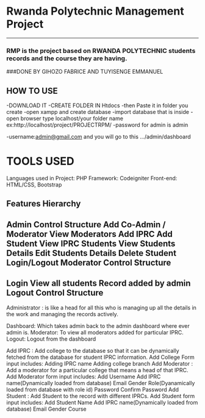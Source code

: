# Rwanda Polytechnic Management Project
----------------------------------------
### RMP is the project based on RWANDA POLYTECHNIC students records and the course they are having. 
###DONE BY GIHOZO FABRICE AND TUYISENGE EMMANUEL

HOW TO USE
-----------
-DOWNLOAD IT
-CREATE FOLDER IN Htdocs 
-then Paste it in folder you create 
-open xampp and create database 
-import database that is inside
-open browser type localhost/your folder name ex:http://localhost/project/PROJECTRPM/
-password for admin is admin
                    
-username:admin@gmail.com and you will go to this .../admin/dashboard
        
TOOLS USED
==========

Languages used in Project: PHP
Framework: Codeigniter
Front-end: HTML/CSS, Bootstrap

Features Hierarchy
---------------------
Admin Control Structure
Add Co-Admin / Moderator
View Moderators
Add IPRC
Add Student
View IPRC Students
View Students Details
Edit Students Details
Delete Student
Login/Logout
Moderator Control Structure
----------------------------
Login
View all students Record added by admin
Logout
Control Structure 
-----------------
Administrator :
is like a head for all this who is managing up all the details in the work and managing the records actively.

Dashboard: Which takes admin back to the admin dashboard where ever admin is.
Moderator: To view all moderators added for particular IPRC.
Logout: Logout from the dashboard

Add IPRC : Add college to the database so that it can be dynamically fetched from the database for student IPRC information. Add College Form input includes:
Adding IPRC name
Adding college branch
Add Moderator : Add a moderator for a particular college that means a head of that IPRC. Add Moderator form input includes:
Add Username
Add IPRC name(Dynamically loaded from database)
Email
Gender
Role(Dyanamically loaded from database with role id)
Password
Confirm Password
Add Student : Add Student to the record with different IPRCs. Add Student form input includes:
Add Student Name
Add IPRC name(Dynamically loaded from database)
Email
Gender
Course
